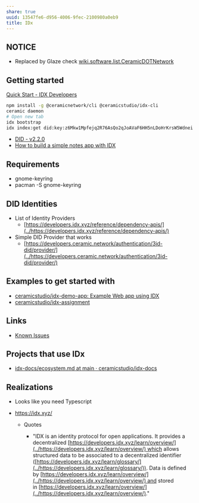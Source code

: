 ```yaml
---
share: true
uuid: 13547fe6-d956-4006-9fec-2100980a0eb9
title: IDx
---
```

## NOTICE

* Replaced by Glaze check [wiki.software.list.CeramicDOTNetwork](../dentropydaemon-wiki/Software/List/Ceramic)

## Getting started

[Quick Start - IDX Developers](https://developers.idx.xyz/build/quick-start/)

``` bash
npm install -g @ceramicnetwork/cli @ceramicstudio/idx-cli
ceramic daemon
# Open new tab
idx bootstrap
idx index:get did:key:z6Mkw1Mpfejq2R76AsQo2qJoAVaF6HH5nLDoHrKrsW5Wdnei basicProfile
```

* [DID - v2.2.0](https://ceramicnetwork.github.io/js-did/index.html)
* [How to build a simple notes app with IDX](https://blog.ceramic.network/how-to-build-a-simple-notes-app-with-idx/)

## Requirements

* gnome-keyring
* pacman -S gnome-keyring


## DID Identities

* List of Identity Providers
  * [https://developers.idx.xyz/reference/dependency-apis/](../https://developers.idx.xyz/reference/dependency-apis/)
* Simple DID Provider that works
  * [https://developers.ceramic.network/authentication/3id-did/provider/](../https://developers.ceramic.network/authentication/3id-did/provider/)

## Examples to get started with

* [ceramicstudio/idx-demo-app: Example Web app using IDX](https://github.com/ceramicstudio/idx-demo-app)
* [ceramicstudio/idx-assignment](https://github.com/ceramicstudio/idx-assignment)

## Links

* [Known Issues](https://www.notion.so/Known-Issues-16ae23c495f74b44af050555bc02d270)

## Projects that use IDx

* [idx-docs/ecosystem.md at main · ceramicstudio/idx-docs](https://github.com/ceramicstudio/idx-docs/blob/main/docs/learn/ecosystem.md)

## Realizations

* Looks like you need Typescript


* <https://idx.xyz/>

    * Quotes

        * "IDX is an identity protocol for open applications.
                It provides a
                decentralized [https://developers.idx.xyz/learn/overview/](../https://developers.idx.xyz/learn/overview/) which
                allows structured data to be associated to a
                decentralized identifier
                ([https://developers.idx.xyz/learn/glossary/](../https://developers.idx.xyz/learn/glossary/)).
                Data is defined
                by [https://developers.idx.xyz/learn/overview/](../https://developers.idx.xyz/learn/overview/) and
                stored
                in [https://developers.idx.xyz/learn/overview/](../https://developers.idx.xyz/learn/overview/)."